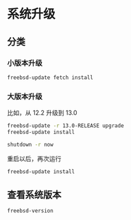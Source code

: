 # 系统升级

## 分类

### 小版本升级

```sh
freebsd-update fetch install
```

### 大版本升级

比如，从 12.2 升级到 13.0

```sh
freebsd-update -r 13.0-RELEASE upgrade
freebsd-update install
```

```sh
shutdown -r now
```

重启以后，再次运行

```sh
freebsd-update install
```

## 查看系统版本

```sh
freebsd-version
```
